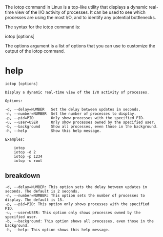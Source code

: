 The iotop command in Linux is a top-like utility that displays a dynamic real-time view of the I/O activity of processes. It can be used to see which processes are using the most I/O, and to identify any potential bottlenecks.

The syntax for the iotop command is:

iotop [options]

The options argument is a list of options that you can use to customize the output of the iotop command.




# help 

```
iotop [options]

Display a dynamic real-time view of the I/O activity of processes.

Options:

-d, --delay=NUMBER   Set the delay between updates in seconds.
-n, --number=NUMBER  Set the number of processes to display.
-p, --pid=PID        Only show processes with the specified PID.
-u, --user=USER      Only show processes owned by the specified user.
-b, --background     Show all processes, even those in the background.
-h, --help           Show this help message.

Examples:

    iotop
    iotop -d 2
    iotop -p 1234
    iotop -u root
```


## breakdown

```
-d, --delay=NUMBER: This option sets the delay between updates in seconds. The default is 2 seconds.
-n, --number=NUMBER: This option sets the number of processes to display. The default is 15.
-p, --pid=PID: This option only shows processes with the specified PID.
-u, --user=USER: This option only shows processes owned by the specified user.
-b, --background: This option shows all processes, even those in the background.
-h, --help: This option shows this help message.
```

